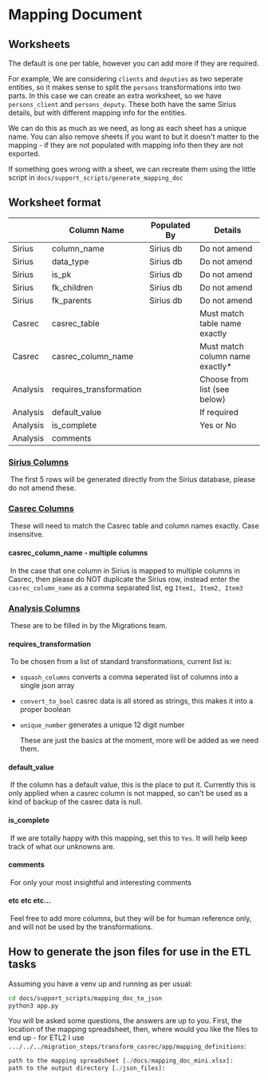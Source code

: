 # Mapping Document

## Worksheets

The default is one per table, however you can add more if they are required.

For example, We are considering `clients` and `deputies` as two seperate entities, so it makes sense to split the `persons` transformations into two parts. In this case we can create an extra worksheet, so we have `persons_client` and `persons_deputy`. These both have the same Sirius details, but with different mapping info for the entities.

We can do this as much as we need, as long as each sheet has a unique name. You can also remove sheets if you want to but it doesn't matter to the mapping - if they are not populated with mapping info then they are not exported.

If something goes wrong with a sheet, we can recreate them using the little script in `docs/support_scripts/generate_mapping_doc`

## Worksheet format


|          | Column Name             | Populated By | Details                         |
| -------- | ----------------------- | ------------ | ------------------------------- |
| Sirius   | column_name             | Sirius db    | Do not amend                    |
| Sirius   | data_type               | Sirius db    | Do not amend                    |
| Sirius   | is_pk                   | Sirius db    | Do not amend                    |
| Sirius   | fk_children             | Sirius db    | Do not amend                    |
| Sirius   | fk_parents              | Sirius db    | Do not amend                    |
| Casrec   | casrec_table            |              | Must match table name exactly   |
| Casrec   | casrec_column_name      |              | Must match column name exactly* |
| Analysis | requires_transformation |              | Choose from list (see below)    |
| Analysis | default_value           |              | If required                     |
| Analysis | is_complete             |              | Yes or No                       |
| Analysis | comments                |              |                                 |



### <u>Sirius Columns</u>

​	The first 5 rows will be generated directly from the Sirius database, please do not amend these.

### <u>Casrec Columns</u>

​	These will need to match the Casrec table and column names exactly. Case insensitve.

#### casrec_column_name - multiple columns

​	In the case that one column in Sirius is mapped to multiple columns in Casrec, then please do NOT duplicate the Sirius row, instead enter the `casrec_column_name` as a comma separated list, eg `Item1, Item2, Item3`

### <u>Analysis Columns</u>

​	These are to be filled in by the Migrations team.

#### requires_transformation

​	To be chosen from a list of standard transformations, current list is:

* `squash_columns`  converts a comma seperated list of columns into a single json array

* `convert_to_bool` casrec data is all stored as strings, this makes it into a proper boolean

* `unique_number` generates a unique 12 digit number

  These are just the basics at the moment, more will be added as we need them.

#### default_value

​	If the column has a default value, this is the place to put it. Currently this is only applied when a casrec column is not mapped, so can't be used as a kind of backup of the casrec data is null.

#### is_complete

​	If we are totally happy with this mapping, set this to `Yes`. It will help keep track of what our unknowns are.

#### comments

​	For only your most insightful and interesting comments

#### etc etc etc...

​	Feel free to add more columns, but they will be for human reference only, and will not be used by the transformations.



## How to generate the json files for use in the ETL tasks

Assuming you have a venv up and running as per usual:

```bash
cd docs/support_scripts/mapping_doc_to_json
python3 app.py
```

You will be asked some questions, the answers are up to you. First, the location of the mapping spreadsheet, then, where would you like the files to end up - for ETL2 I use `.../../../migration_steps/transform_casrec/app/mapping_definitions`:

```python
path to the mapping spreadsheet [./docs/mapping_doc_mini.xlsx]:
path to the output directory [./json_files]:
```




